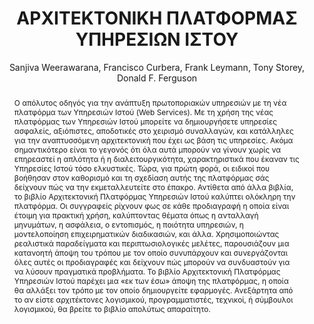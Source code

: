 ---
abstract: Ο απόλυτος οδηγός για την ανάπτυξη πρωτοποριακών υπηρεσιών με τη νέα πλατφόρμα
  των Υπηρεσιών Ιστού (Web Services). Με τη χρήση της νέας πλατφόρμας των Υπηρεσιών
  Ιστού μπορείτε να δημιουργήσετε υπηρεσίες ασφαλείς, αξιόπιστες, αποδοτικές στο χειρισμό
  συναλλαγών, και κατάλληλες για την αναπτυσσόμενη αρχιτεκτονική που έχει ως βάση
  τις υπηρεσίες. Ακόμα σημαντικότερο είναι το γεγονός ότι όλα αυτά μπορούν να γίνουν
  χωρίς να επηρεαστεί η απλότητα ή η διαλειτουργικότητα, χαρακτηριστικά που έκαναν
  τις Υπηρεσίες Ιστού τόσο ελκυστικές. Τώρα, για πρώτη φορά, οι ειδικοί που βοήθησαν
  στον καθορισμό και τη σχεδίαση αυτής της πλατφόρμας σάς δείχνουν πώς να την εκμεταλλευτείτε
  στο έπακρο. Αντίθετα από άλλα βιβλία, το βιβλίο Αρχιτεκτονική Πλατφόρμας Υπηρεσιών
  Ιστού καλύπτει ολόκληρη την πλατφόρμα. Οι συγγραφείς ρίχνουν φως σε κάθε προδιαγραφή
  η οποία είναι έτοιμη για πρακτική χρήση, καλύπτοντας θέματα όπως η ανταλλαγή μηνυμάτων,
  η ασφάλεια, ο εντοπισμός, η ποιότητα υπηρεσιών, η μοντελοποίηση επιχειρηματικών
  διαδικασιών, και άλλα. Χρησιμοποιώντας ρεαλιστικά παραδείγματα και περιπτωσιολογικές
  μελέτες, παρουσιάζουν μια κατανοητή άποψη του τρόπου με τον οποίο συνυπάρχουν και
  συνεργάζονται όλες αυτές οι προδιαγραφές και δείχνουν πώς μπορούν να συνδυαστούν
  για να λύσουν πραγματικά προβλήματα. Το βιβλίο Αρχιτεκτονική Πλατφόρμας Υπηρεσιών
  Ιστού παρέχει μια «εκ των έσω» άποψη της πλατφόρμας, η οποία θα αλλάξει τον τρόπο
  με τον οποίο δημιουργείτε εφαρμογές. Ανεξάρτητα από το αν είστε αρχιτέκτονες λογισμικού,
  προγραμματιστές, τεχνικοί, ή σύμβουλοι λογισμικού, θα βρείτε το βιβλίο απολύτως
  απαραίτητο.
author: Sanjiva Weerawarana, Francisco Curbera, Frank Leymann, Tony Storey, Donald
  F. Ferguson
cover: https://static.eudoxus.gr/books/preview/13/cover-13613.jpg
edition: 1η
eudoxusid: '13613'
isbn: 978-960-461-086-0
layout: bibtex
num_pages: '456'
publisher: ΕΚΔΟΣΕΙΣ ΚΛΕΙΔΑΡΙΘΜΟΣ ΕΠΕ
ref: isbn_978_960_461_086_0
title: ΑΡΧΙΤΕΚΤΟΝΙΚΗ ΠΛΑΤΦΟΡΜΑΣ ΥΠΗΡΕΣΙΩΝ ΙΣΤΟΥ
year: '2008'
---